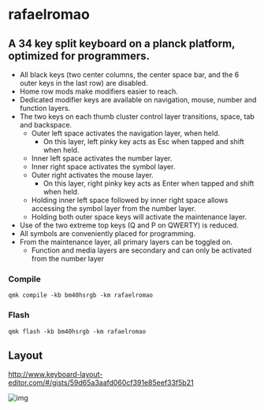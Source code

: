 # rafaelromao

## A 34 key split keyboard on a planck platform, optimized for programmers.

- All black keys (two center columns, the center space bar, and the 6 outer keys in the last row) are disabled.
- Home row mods make modifiers easier to reach.
- Dedicated modifier keys are available on navigation, mouse, number and function layers.
- The two keys on each thumb cluster control layer transitions, space, tab and backspace.
  - Outer left space activates the navigation layer, when held.
    - On this layer, left pinky key acts as Esc when tapped and shift when held.
  - Inner left space activates the number layer.
  - Inner right space activates the symbol layer.
  - Outer right activates the mouse layer.
    - On this layer, right pinky key acts as Enter when tapped and shift when held.
  - Holding inner left space followed by inner right space allows accessing the symbol layer from the number layer.
  - Holding both outer space keys will activate the maintenance layer.
- Use of the two extreme top keys (Q and P on QWERTY) is reduced.
- All symbols are conveniently placed for programming.
- From the maintenance layer, all primary layers can be toggled on.
  - Function and media layers are secondary and can only be activated from the number layer

### Compile

`qmk compile -kb bm40hsrgb -km rafaelromao`

### Flash

`qmk flash -kb bm40hsrgb -km rafaelromao`

## Layout

http://www.keyboard-layout-editor.com/#/gists/59d65a3aafd060cf391e85eef33f5b21

![img](https://i.imgur.com/Xo5Fadh.png)
